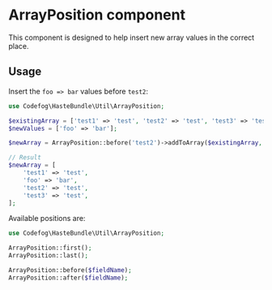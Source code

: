 # ArrayPosition component

This component is designed to help insert new array values in the correct place. 


## Usage

Insert the `foo => bar` values before `test2`:

```php
use Codefog\HasteBundle\Util\ArrayPosition;

$existingArray = ['test1' => 'test', 'test2' => 'test', 'test3' => 'test'];
$newValues = ['foo' => 'bar'];

$newArray = ArrayPosition::before('test2')->addToArray($existingArray, $newValues);

// Result
$newArray = [
    'test1' => 'test', 
    'foo' => 'bar', 
    'test2' => 'test', 
    'test3' => 'test',
];
```

Available positions are:

```php
use Codefog\HasteBundle\Util\ArrayPosition;

ArrayPosition::first();
ArrayPosition::last();

ArrayPosition::before($fieldName);
ArrayPosition::after($fieldName);
```
